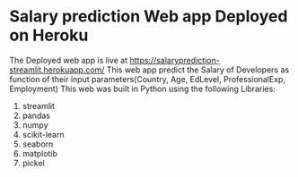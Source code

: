 # Salary prediction Web app Deployed on Heroku
The Deployed web app is live at https://salaryprediction-streamlit.herokuapp.com/
This web app predict the Salary of Developers as function of their input parameters(Country, Age, EdLevel, ProfessionalExp, Employment)
This web was built in Python using the following Libraries:
1. streamlit
2. pandas
3. numpy
4. scikit-learn
5. seaborn
6. matplotib
7. pickel

